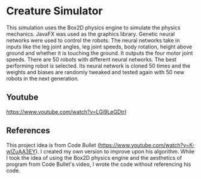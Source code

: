 # Creature Simulator
This simulation uses the Box2D physics engine to simulate the physics mechanics. JavaFX was used as the graphics library. Genetic neural networks were used to control the robots. The neural networks take in inputs like the leg joint angles, leg joint speeds, body rotation, height above ground and whether it is touching the ground. It outputs the four motor joint speeds. There are 50 robots with different neural networks. The best performing robot is selected. Its neural network is cloned 50 times and the weights and biases are randomly tweaked and tested again with 50 new robots in the next generation.
## Youtube
https://www.youtube.com/watch?v=LGi9LeGDtrI
## References
This project idea is from Code Bullet (https://www.youtube.com/watch?v=K-wIZuAA3EY). I created my own version to improve upon his algorithm. While I took the idea of using the Box2D physics engine and the aesthetics of program from Code Bullet's video, I wrote the code without referencing his code.
